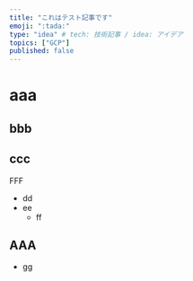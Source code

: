 ```yaml
---
title: "これはテスト記事です"
emoji: ":tada:"
type: "idea" # tech: 技術記事 / idea: アイデア
topics: ["GCP"]
published: false
---
```


# aaa

## bbb

## ccc
FFF

- dd
- ee
	- ff

## AAA

- gg
